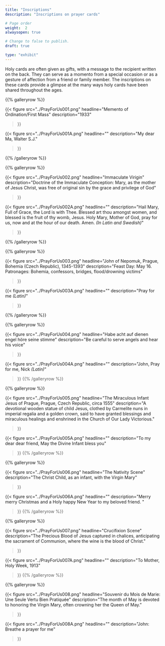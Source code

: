 ```yaml
---
title: "Inscriptions"
description: "Inscriptions on prayer cards"

# Page order
weight:  2
alwaysopen: true

# Change to false to publish.
draft: true

type: "exhibit"
---
```

Holy cards are often given as gifts, with a message to the recipient written on the back. They can serve as a momento from a special occasion or as a gesture of affection from a friend or family member. The inscriptions on these cards provide a glimpse at the many ways holy cards have been shared throughout the ages.

{{% galleryrow %}}

{{< figure src="../PrayForUs001.png"
           headline="Memento of Ordination/First Mass"
           description="1933"
>}}

{{< figure src="../PrayForUs001A.png"
           headline=""
           description="My dear Ma, Walter S.J."
>}}

{{% /galleryrow %}}

{{% galleryrow %}}

{{< figure src="../PrayForUs002.png"
           headline="Immaculate Virigin"
           description="Doctrine of the Immaculate Conception: Mary, as the mother of Jesus Christ, was free of original sin by the grace and privilege of God"
>}}

{{< figure src="../PrayForUs002A.png"
           headline=""
           description="Hail Mary, Full of Grace, the Lord is with Thee. Blessed art thou amongst women, and blessed is the fruit of thy womb, Jesus. Holy Mary, Mother of God, pray for us, now and at the hour of our death. Amen. *(In Latin and Swedish)*"
>}}

{{% /galleryrow %}}

{{% galleryrow %}}

{{< figure src="../PrayForUs003.png"
           headline="John of Nepomuk, Prague, Bohemia (Czech Republic), 1345-1393"
           description="Feast Day: May 16. Patronages: Bohemia, confessors, bridges, flood/drowning victims"
>}}

{{< figure src="../PrayForUs003A.png"
           headline=""
           description="Pray for me *(Latin)*"
>}}

{{% /galleryrow %}}

{{% galleryrow %}}

{{< figure src="../PrayForUs004.png"
           headline="Habe acht auf dienen engel höre seine stimme"
           description="Be careful to serve angels and hear his voice"
>}}

{{< figure src="../PrayForUs004A.png"
           headline=""
           description="John, Pray for me, Nick *(Latin)*"
>}}
{{% /galleryrow %}}

{{% galleryrow %}}

{{< figure src="../PrayForUs005.png"
           headline="The Miraculous Infant Jesus of Prague, Prague, Czech Republic, circa 1555"
           description="A devotional wooden statue of child Jesus, clothed by Carmelite nuns in imperial regalia and a golden crown, said to have granted blessings and miraculous healings and enshrined in the Church of Our Lady Victorious."
>}}

{{< figure src="../PrayForUs005A.png"
           headline=""
           description="To my dear dear friend, May the Divine Infant bless you"
>}}
{{% /galleryrow %}}

{{% galleryrow %}}

{{< figure src="../PrayForUs006.png"
           headline="The Nativity Scene"
           description="The Christ Child, as an infant, with the Virgin Mary"
>}}

{{< figure src="../PrayForUs006A.png"
           headline=""
           description="Merry merry Christmas and a Holy happy New Year to my beloved friend. "
>}}
{{% /galleryrow %}}

{{% galleryrow %}}

{{< figure src="../PrayForUs007.png"
           headline="Crucifixion Scene"
           description="The Precious Blood of Jesus captured in chalices, anticipating the sacrament of Communion, where the wine is the blood of Christ."
>}}

{{< figure src="../PrayForUs007A.png"
           headline=""
           description="To Mother, Holy Week, 1913"
>}}
{{% /galleryrow %}}

{{% galleryrow %}}

{{< figure src="../PrayForUs008.png"
           headline="Souvenir du Mois de Marie: Une Seule Vertu Bien Pratiquée"
           description="The month of May is devoted to honoring the Virgin Mary, often crowning her the Queen of May."
>}}

{{< figure src="../PrayForUs008A.png"
           headline=""
           description="John: Breathe a prayer for me"
>}}
